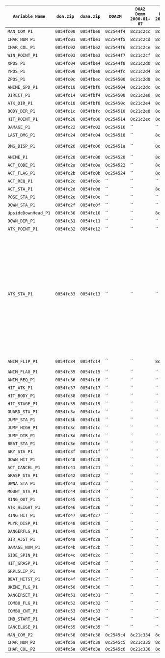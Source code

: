 |`Variable Name`|`doa.zip`|`doaa.zip`|`DOA2M`|`DOA2 Demo 2000-01-07`|`DOA2 Proto 2001-01-27`|`DOA2 PS2 2000-03-17`|`DOA2LE 2000-08-29`|`DOA2HC 2000-11-07`|`DOA3 Proto 2001-10-14`|`DOA3.1 2002-02-08`|`DOA2U 2004-10-07`|`DOA2U Proto 2004-10-12`|`DOA4 2005-12-21`|	Notes	|
|	-----	|	-----	|	-----	|	-----	|	-----	|	-----	|	-----	|	-----	|	-----	|	-----	|	-----	|	-----	|	-----	|	-----	|	-----	|
|`MAN_COM_P1`|`0054fc00`|`0054fbe0`|`0c2544f4`|`8c21c2cc`|`8c1fbfb4`|`0041a960`|`8c2376b8`|`004a2b80`|``|``|`0087ae30`|`008767d0`|`83020188`|	`0=COMPUTER`, `1=HUMAN`	|
|`CHAR_NUM_P1`|`0054fc01`|`0054fbe1`|`0c2544f5`|`8c21c2cd`|`8c1fbfb5`|`0041a961`|`8c2376b9`|`004a2b81`|`0045e479`|`0059cf59`|`0087ae31`|`008767d1`|`83020189`|	Character ID	|
|`CHAR_COL_P1`|`0054fc02`|`0054fbe2`|`0c2544f6`|`8c21c2ce`|`8c1fbfb6`|`0041a962`|`8c2376ba`|`004a2b82`|`0045e47a`|`0059cf5a`|`0087ae32`|`008767d2`|`8302018a`|	Costume	|
|`WIN_POINT_P1`|`0054fc03`|`0054fbe3`|`0c2544f7`|`8c21c2cf`|`8c1fbfb7`|`0041a963`|`8c2376bb`|`004a2b83`|`0045e47b`|``|`0087ae33`|`008767d3`|`8302018b`|	Rounds Won	|
|`XPOS_P1`|`0054fc04`|`0054fbe4`|`0c2544f8`|`8c21c2d0`|`8c1fbfb8`|`0041a964`|`8c2376bc`|`004a2b84`|`0045e47c`|``|`0087ae34`|`008767d4`|`8302018c`|		|
|`YPOS_P1`|`0054fc08`|`0054fbe8`|`0c2544fc`|`8c21c2d4`|`8c1fbfbc`|`0041a968`|`8c2376c0`|`004a2b88`|`0045e480`|``|`0087ae38`|`008767d8`|`83020190`|		|
|`ZPOS_P1`|`0054fc0c`|`0054fbec`|`0c254500`|`8c21c2d8`|`8c1fbfc0`|`0041a96c`|`8c2376c4`|`004a2b8c`|`0045e484`|``|`0087ae3c`|`008767dc`|`83020194`|		|
|`ANIME_SPD_P1`|`0054fc10`|`0054fbf0`|`0c254504`|`8c21c2dc`|`8c1fbfc4`|`0041a970`|`8c2376c8`|`004a2b90`|`0045e488`|``|`0087ae40`|`008767e0`|`83020198`|		|
|`DIRECT_P1`|`0054fc14`|`0054fbf4`|`0c254508`|`8c21c2e0`|`8c1fbfc8`|`0041a974`|`8c2376cc`|`004a2b94`|``|``|`0087ae44`|`008767e4`|`8302019c`|		|
|`ATK_DIR_P1`|`0054fc18`|`0054fbf8`|`0c25450c`|`8c21c2e4`|`8c1fbfcc`|`0041a978`|`8c2376d0`|`004a2b98`|``|``|`0087ae48`|`008767e8`|`830201a0`|		|
|`BODY_DIR_P1`|`0054fc1c`|`0054fbfc`|`0c254510`|`8c21c2e8`|`8c1fbfd0`|`0041a97c`|`8c2376d4`|`004a2b9c`|``|``|`0087ae4c`|`008767ec`|`830201a4`|		|
|`HIT_POINT_P1`|`0054fc20`|`0054fc00`|`0c254514`|`8c21c2ec`|`8c1fbfd4`|`0041a980`|`8c2376d8`|`004a2ba0`|`0045e498`|`0059cf78`|``|``|`830201ac`|	Health Points	|
|`DAMAGE_P1`|`0054fc22`|`0054fc02`|`0c254516`|``|``|``|``|``|``|``|``|``|`830201ae`|		|
|`LAST_DMG_P1`|`0054fc24`|`0054fc04`|`0c254518`|``|`8c1fbfda`|``|``|``|``|``|``|``|`830201b2`|		|
|`DMG_DISP_P1`|`0054fc26`|`0054fc06`|`0c25451a`|``|`8c1fbfdc`|``|``|``|``|``|``|``|`830201b4`|	Damage Display (i.e. flashing bar)	|
|`ANIME_P1`|`0054fc28`|`0054fc08`|`0c254520`|``|`8c1fbfe0`|``|``|``|``|``|``|``|`830201b8`|	Animation Number	|
|`ACT_CODE_P1`|`0054fc2a`|`0054fc0a`|`0c254522`|``|`8c1fbfe2`|``|`8c2376e6`|``|`0045e4a6`|`0059cf86`|``|``|`830201ba`|		|
|`ACT_FLAG_P1`|`0054fc2b`|`0054fc0b`|`0c254524`|``|`8c1fbfe4`|``|``|``|``|``|``|``|`830201bc`|		|
|`ACT_REQ_P1`|`0054fc2c`|`0054fc0c`|``|``|``|``|``|``|``|``|``|``|`830201be`|		|
|`ACT_STA_P1`|`0054fc2d`|`0054fc0d`|``|``|`8c1fbfe7`|``|``|``|``|`0059cf8b`|``|``|`830201bf`|		|
|`POSE_STA_P1`|`0054fc2e`|`0054fc0e`|``|``|``|``|``|``|``|``|``|``|`830201c0`|		|
|`DOWN_STA_P1`|`0054fc2f`|`0054fc0f`|``|``|``|``|``|``|``|``|``|``|`830201c1`|		|
|`UpsideDownHead_P1`|`0054fc30`|`0054fc10`|``|``|`8c1fbfea`|``|``|``|``|``|``|``|`830201c2`|		|
|`DOWN_DIR_P1`|`0054fc31`|`0054fc11`|``|``|``|``|``|``|``|``|``|``|``|		|
|`ATK_POINT_P1`|`0054fc32`|`0054fc12`|``|``|``|``|``|``|``|``|``|``|``|		|
|`ATK_STA_P1`|`0054fc33`|`0054fc13`|``|``|``|``|``|``|``|``|``|``|``|	`0=NEUTRAL`, `1=AIR`, `2=AIR_ATTACK`, `3=ATTACK`, `4=THROW`, `5=HOLD`, `6=HOLD_SUCCESS`, `7=Block_Stun (Hold_Disabled)`, `8=Critical_Stun (Hold_Enabled)`, `9=Hit_Stun (Hold_Disabled)`, `10=BEING_THROWN`, `11=BEING_HELD`, `12=GROUND_STATE (Wake-Up-Kick_Enabled)`, `13=SPECIAL_MOVE (Taunts/Flips)`, `14=DOWN_ATTACK`, `15=Down_Attack_Stun`, `16=THROW_MISS`	|
|`ANIM_FLIP_P1`|`0054fc34`|`0054fc14`|``|``|`8c1fbfee`|``|``|``|``|``|``|``|`830201c6`|	`0=LEFT_FOOT_FORWARD`, `1=RIGHT_FOOD_FORWARD` 	|
|`ANIM_FLAG_P1`|`0054fc35`|`0054fc15`|``|``|``|``|``|``|``|``|``|``|``|		|
|`ANIM_REQ_P1`|`0054fc36`|`0054fc16`|``|``|``|``|``|``|``|``|``|``|``|		|
|`HIT_ATK_P1`|`0054fc37`|`0054fc17`|``|``|``|``|``|``|``|``|``|``|``|		|
|`HIT_BODY_P1`|`0054fc38`|`0054fc18`|``|``|``|``|``|``|``|``|``|``|``|		|
|`HIT_STAGE_P1`|`0054fc39`|`0054fc19`|``|``|``|``|``|``|``|``|``|``|``|		|
|`GUARD_STA_P1`|`0054fc3a`|`0054fc1a`|``|``|``|``|``|``|``|``|``|``|`830201cd`|		|
|`JUMP_STA_P1`|`0054fc3b`|`0054fc1b`|``|``|``|``|``|``|``|``|``|``|`830201ce`|		|
|`JUMP_HIGH_P1`|`0054fc3c`|`0054fc1c`|``|``|``|``|``|``|``|``|``|``|`830201cf`|		|
|`JUMP_DIR_P1`|`0054fc3d`|`0054fc1d`|``|``|``|``|``|``|``|``|``|``|``|		|
|`BEAT_STA_P1`|`0054fc3e`|`0054fc1e`|``|``|``|``|``|``|``|``|``|``|``|		|
|`SKY_STA_P1`|`0054fc3f`|`0054fc1f`|``|``|``|``|``|``|``|``|``|``|``|		|
|`DOWN_HIT_P1`|`0054fc40`|`0054fc20`|``|``|``|``|``|``|``|``|``|``|``|		|
|`ACT_CANCEL_P1`|`0054fc41`|`0054fc21`|``|``|``|``|``|``|``|``|``|``|``|		|
|`GRASP_STA_P1`|`0054fc42`|`0054fc22`|``|``|``|``|``|``|``|``|``|``|``|		|
|`DWNA_STA_P1`|`0054fc43`|`0054fc23`|``|``|``|``|``|``|``|``|``|``|``|		|
|`MOUNT_STA_P1`|`0054fc44`|`0054fc24`|``|``|``|``|``|``|``|``|``|``|``|		|
|`RING_OUT_P1`|`0054fc45`|`0054fc25`|``|``|``|``|``|``|``|``|``|``|``|		|
|`ATK_HEIGHT_P1`|`0054fc46`|`0054fc26`|``|``|``|``|``|``|``|``|``|``|`830201d8`|		|
|`RING_HIT_P1`|`0054fc47`|`0054fc27`|``|``|``|``|``|``|``|``|``|``|``|		|
|`PLYR_DISP_P1`|`0054fc48`|`0054fc28`|``|``|``|``|``|``|``|``|``|``|``|		|
|`DANGERFLG_P1`|`0054fc49`|`0054fc29`|``|``|``|``|``|``|``|``|``|``|``|		|
|`DIR_AJST_P1`|`0054fc4a`|`0054fc2a`|``|``|``|``|``|``|``|``|``|``|``|		|
|`DAMAGE_NUM_P1`|`0054fc4b`|`0054fc2b`|``|``|``|``|``|``|``|``|``|``|``|		|
|`SIDE_SPIN_P1`|`0054fc4c`|`0054fc2c`|``|``|``|``|``|``|``|``|``|``|``|		|
|`HIT_GRASP_P1`|`0054fc4d`|`0054fc2d`|``|``|``|``|``|``|``|``|``|``|``|		|
|`GRPLSLIP_P1`|`0054fc4e`|`0054fc2e`|``|``|``|``|``|``|``|``|``|``|``|		|
|`BEAT_HITST_P1`|`0054fc4f`|`0054fc2f`|``|``|``|``|``|``|``|``|``|``|``|		|
|`UKEMI_FLG_P1`|`0054fc50`|`0054fc30`|``|``|``|``|``|``|``|``|``|``|`830201e1`|		|
|`DANGERSET_P1`|`0054fc51`|`0054fc31`|``|``|``|``|``|``|``|``|``|``|``|		|
|`COMBO_FLG_P1`|`0054fc52`|`0054fc32`|``|``|``|``|``|``|``|``|``|``|`830201e8`|		|
|`COMBO_CNT_P1`|`0054fc53`|`0054fc33`|``|``|``|``|``|``|``|``|``|``|`830201e9`|		|
|`CMB_START_P1`|`0054fc54`|`0054fc34`|``|``|``|``|``|``|``|``|``|``|`830201ea`|		|
|`CANCELUSE_P1`|`0054fc55`|`0054fc35`|``|``|``|``|``|``|``|``|``|``|``|		|
|`MAN_COM_P2`|`0054fc58`|`0054fc38`|`0c2545c4`|`8c21c334`|`8c1fc01c`|`0041a9c8`|`8c237720`|`004a2be8`|``|``|`0087aec4`|`00876864`|`83020224`|		|
|`CHAR_NUM_P2`|`0054fc59`|`0054fc39`|`0c2545c5`|`8c21c335`|`8c1fc01d`|`0041a9c9`|`8c237721`|`004a2be9`|`0045e4e1`|`0059cfc1`|`0087aec5`|`00876865`|`83020225`|		|
|`CHAR_COL_P2`|`0054fc5a`|`0054fc3a`|`0c2545c6`|`8c21c336`|`8c1fc01e`|`0041a9ca`|`8c237722`|`004a2bea`|`0045e4e2`|`0059cfc2`|`0087aec6`|`00876866`|`83020226`|		|
